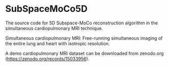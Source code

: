 # SubSpaceMoCo5D
The source code for 5D Subspace-MoCo reconstruction algorithm in the simultaneous cardiopulmonary MRI technique.

Simultaneous cardiopulmonary MRI: Free-running simultaneous imaging of the entire lung and heart with isotropic resolution.

A demo cardiopulmonary MRI dataset can be downloaded from zenodo.org (https://zenodo.org/records/15033956).
